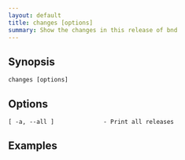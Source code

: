 ```yaml
---
layout: default
title: changes [options] 
summary: Show the changes in this release of bnd                                 
---
```

   


## Synopsis

    changes [options] 

## Options

    [ -a, --all ]              - Print all releases

## Examples





